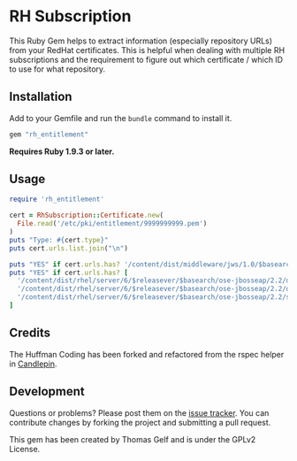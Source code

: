 # RH Subscription

This Ruby Gem helps to extract information (especially repository URLs) from
your RedHat certificates. This is helpful when dealing with multiple RH subscriptions
and the requirement to figure out which certificate / which ID to use for what
repository.

## Installation

Add to your Gemfile and run the `bundle` command to install it.

```ruby
gem "rh_entitlement"
```

**Requires Ruby 1.9.3 or later.**


## Usage

```ruby
require 'rh_entitlement'

cert = RhSubscription::Certificate.new(
  File.read('/etc/pki/entitlement/9999999999.pem')
)
puts "Type: #{cert.type}"
puts cert.urls.list.join("\n")

puts "YES" if cert.urls.has? '/content/dist/middleware/jws/1.0/$basearch/os'
puts "YES" if cert.urls.has? [
  '/content/dist/rhel/server/6/$releasever/$basearch/ose-jbosseap/2.2/debug',
  '/content/dist/rhel/server/6/$releasever/$basearch/ose-jbosseap/2.2/os',
  '/content/dist/rhel/server/6/$releasever/$basearch/ose-jbosseap/2.2/source/SRPMS'
]

```

## Credits

The Huffman Coding has been forked and refactored from the rspec helper in
[Candlepin](https://github.com/candlepin/candlepin).

## Development

Questions or problems? Please post them on the [issue tracker](https://github.com/Thomas-Gelf/rubygem-rh-entitlement).
You can contribute changes by forking the project and submitting a pull request.

This gem has been created by Thomas Gelf and is under the GPLv2 License.
